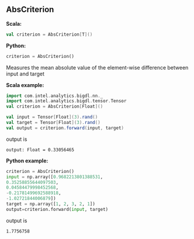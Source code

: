 ## AbsCriterion ##

**Scala:**
```scala
val criterion = AbsCriterion[T]()
```
**Python:**
```python
criterion = AbsCriterion()
```

Measures the mean absolute value of the element-wise difference between input and target

**Scala example:**
```scala
import com.intel.analytics.bigdl.nn._
import com.intel.analytics.bigdl.tensor.Tensor
val criterion = AbsCriterion[Float]()

val input = Tensor[Float](3).rand()
val target = Tensor[Float](3).rand()
val output = criterion.forward(input, target)
```
output is
```
output: Float = 0.33056465
```

**Python example:**
```python
criterion = AbsCriterion()
input = np.array([0.9682213801388531,
0.35258855644097503,
0.04584479998452568,
-0.21781499692588918,
-1.02721844006879])
target = np.array([1, 2, 3, 2, 1])
output=criterion.forward(input, target)
```
output is
```
1.7756758
```
